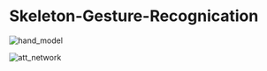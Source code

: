 # Skeleton-Gesture-Recognication
![hand_model](https://github.com/DylanZhangzzz/Skeleton-Gesture-Recognication/assets/42655081/7adbaa36-8381-4fd2-a3b8-6ecfb1c8020f)

![att_network](https://github.com/DylanZhangzzz/Skeleton-Gesture-Recognication/assets/42655081/216ad513-a6f5-4c87-9d59-6d3266c70139)
